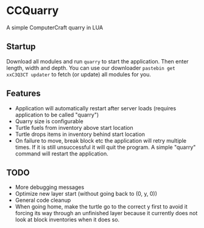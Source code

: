 # CCQuarry
A simple ComputerCraft quarry in LUA

## Startup
Download all modules and run `quarry` to start the application. Then enter length, width and depth.
You can use our downloader `pastebin get xxC3Q3CT updater` to fetch (or update) all modules for you.

## Features
* Application will automatically restart after server loads (requires application to be called "quarry")
* Quarry size is configurable
* Turtle fuels from inventory above start location
* Turtle drops items in inventory behind start location
* On failure to move, break block etc the application will retry multiple times. If it is still unsuccessful it will quit the program. A simple "quarry" command will restart the application.

## TODO
* More debugging messages
* Optimize new layer start (without going back to (0, y, 0))
* General code cleanup
* When going home, make the turtle go to the correct y first to avoid it forcing its way through an unfinished layer because it currently does not look at block inventories when it does so.
